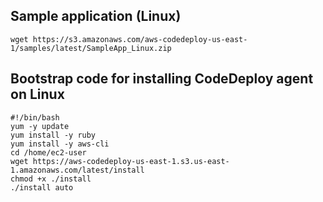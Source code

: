 ## Sample application (Linux)
```
wget https://s3.amazonaws.com/aws-codedeploy-us-east-1/samples/latest/SampleApp_Linux.zip
```

## Bootstrap code for installing CodeDeploy agent on Linux
```
#!/bin/bash
yum -y update
yum install -y ruby
yum install -y aws-cli
cd /home/ec2-user
wget https://aws-codedeploy-us-east-1.s3.us-east-1.amazonaws.com/latest/install
chmod +x ./install
./install auto
```
